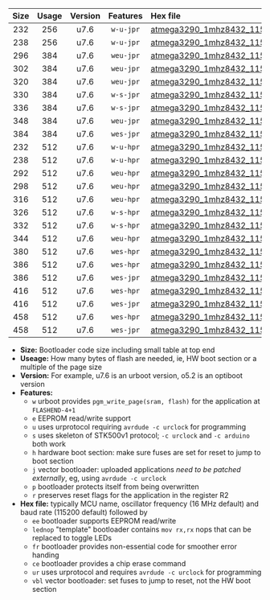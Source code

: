 |Size|Usage|Version|Features|Hex file|
|:-:|:-:|:-:|:-:|:--|
|232|256|u7.6|`w-u-jpr`|[atmega3290_1mhz8432_115200bps_ur_vbl.hex](https://raw.githubusercontent.com/stefanrueger/urboot/main//atmega3290_1mhz8432_115200bps_ur_vbl.hex)|
|238|256|u7.6|`w-u-jpr`|[atmega3290_1mhz8432_115200bps_lednop_ur_vbl.hex](https://raw.githubusercontent.com/stefanrueger/urboot/main//atmega3290_1mhz8432_115200bps_lednop_ur_vbl.hex)|
|296|384|u7.6|`weu-jpr`|[atmega3290_1mhz8432_115200bps_ee_ur_vbl.hex](https://raw.githubusercontent.com/stefanrueger/urboot/main//atmega3290_1mhz8432_115200bps_ee_ur_vbl.hex)|
|302|384|u7.6|`weu-jpr`|[atmega3290_1mhz8432_115200bps_ee_lednop_ur_vbl.hex](https://raw.githubusercontent.com/stefanrueger/urboot/main//atmega3290_1mhz8432_115200bps_ee_lednop_ur_vbl.hex)|
|320|384|u7.6|`weu-jpr`|[atmega3290_1mhz8432_115200bps_ee_lednop_fr_ur_vbl.hex](https://raw.githubusercontent.com/stefanrueger/urboot/main//atmega3290_1mhz8432_115200bps_ee_lednop_fr_ur_vbl.hex)|
|330|384|u7.6|`w-s-jpr`|[atmega3290_1mhz8432_115200bps_vbl.hex](https://raw.githubusercontent.com/stefanrueger/urboot/main//atmega3290_1mhz8432_115200bps_vbl.hex)|
|336|384|u7.6|`w-s-jpr`|[atmega3290_1mhz8432_115200bps_lednop_vbl.hex](https://raw.githubusercontent.com/stefanrueger/urboot/main//atmega3290_1mhz8432_115200bps_lednop_vbl.hex)|
|348|384|u7.6|`weu-jpr`|[atmega3290_1mhz8432_115200bps_ee_lednop_fr_ce_ur_vbl.hex](https://raw.githubusercontent.com/stefanrueger/urboot/main//atmega3290_1mhz8432_115200bps_ee_lednop_fr_ce_ur_vbl.hex)|
|384|384|u7.6|`wes-jpr`|[atmega3290_1mhz8432_115200bps_ee_vbl.hex](https://raw.githubusercontent.com/stefanrueger/urboot/main//atmega3290_1mhz8432_115200bps_ee_vbl.hex)|
|232|512|u7.6|`w-u-hpr`|[atmega3290_1mhz8432_115200bps_ur.hex](https://raw.githubusercontent.com/stefanrueger/urboot/main//atmega3290_1mhz8432_115200bps_ur.hex)|
|238|512|u7.6|`w-u-hpr`|[atmega3290_1mhz8432_115200bps_lednop_ur.hex](https://raw.githubusercontent.com/stefanrueger/urboot/main//atmega3290_1mhz8432_115200bps_lednop_ur.hex)|
|292|512|u7.6|`weu-hpr`|[atmega3290_1mhz8432_115200bps_ee_ur.hex](https://raw.githubusercontent.com/stefanrueger/urboot/main//atmega3290_1mhz8432_115200bps_ee_ur.hex)|
|298|512|u7.6|`weu-hpr`|[atmega3290_1mhz8432_115200bps_ee_lednop_ur.hex](https://raw.githubusercontent.com/stefanrueger/urboot/main//atmega3290_1mhz8432_115200bps_ee_lednop_ur.hex)|
|316|512|u7.6|`weu-hpr`|[atmega3290_1mhz8432_115200bps_ee_lednop_fr_ur.hex](https://raw.githubusercontent.com/stefanrueger/urboot/main//atmega3290_1mhz8432_115200bps_ee_lednop_fr_ur.hex)|
|326|512|u7.6|`w-s-hpr`|[atmega3290_1mhz8432_115200bps.hex](https://raw.githubusercontent.com/stefanrueger/urboot/main//atmega3290_1mhz8432_115200bps.hex)|
|332|512|u7.6|`w-s-hpr`|[atmega3290_1mhz8432_115200bps_lednop.hex](https://raw.githubusercontent.com/stefanrueger/urboot/main//atmega3290_1mhz8432_115200bps_lednop.hex)|
|344|512|u7.6|`weu-hpr`|[atmega3290_1mhz8432_115200bps_ee_lednop_fr_ce_ur.hex](https://raw.githubusercontent.com/stefanrueger/urboot/main//atmega3290_1mhz8432_115200bps_ee_lednop_fr_ce_ur.hex)|
|380|512|u7.6|`wes-hpr`|[atmega3290_1mhz8432_115200bps_ee.hex](https://raw.githubusercontent.com/stefanrueger/urboot/main//atmega3290_1mhz8432_115200bps_ee.hex)|
|386|512|u7.6|`wes-hpr`|[atmega3290_1mhz8432_115200bps_ee_lednop.hex](https://raw.githubusercontent.com/stefanrueger/urboot/main//atmega3290_1mhz8432_115200bps_ee_lednop.hex)|
|386|512|u7.6|`wes-jpr`|[atmega3290_1mhz8432_115200bps_ee_lednop_vbl.hex](https://raw.githubusercontent.com/stefanrueger/urboot/main//atmega3290_1mhz8432_115200bps_ee_lednop_vbl.hex)|
|416|512|u7.6|`wes-hpr`|[atmega3290_1mhz8432_115200bps_ee_lednop_fr.hex](https://raw.githubusercontent.com/stefanrueger/urboot/main//atmega3290_1mhz8432_115200bps_ee_lednop_fr.hex)|
|416|512|u7.6|`wes-jpr`|[atmega3290_1mhz8432_115200bps_ee_lednop_fr_vbl.hex](https://raw.githubusercontent.com/stefanrueger/urboot/main//atmega3290_1mhz8432_115200bps_ee_lednop_fr_vbl.hex)|
|458|512|u7.6|`wes-hpr`|[atmega3290_1mhz8432_115200bps_ee_lednop_fr_ce.hex](https://raw.githubusercontent.com/stefanrueger/urboot/main//atmega3290_1mhz8432_115200bps_ee_lednop_fr_ce.hex)|
|458|512|u7.6|`wes-jpr`|[atmega3290_1mhz8432_115200bps_ee_lednop_fr_ce_vbl.hex](https://raw.githubusercontent.com/stefanrueger/urboot/main//atmega3290_1mhz8432_115200bps_ee_lednop_fr_ce_vbl.hex)|

- **Size:** Bootloader code size including small table at top end
- **Useage:** How many bytes of flash are needed, ie, HW boot section or a multiple of the page size
- **Version:** For example, u7.6 is an urboot version, o5.2 is an optiboot version
- **Features:**
  + `w` urboot provides `pgm_write_page(sram, flash)` for the application at `FLASHEND-4+1`
  + `e` EEPROM read/write support
  + `u` uses urprotocol requiring `avrdude -c urclock` for programming
  + `s` uses skeleton of STK500v1 protocol; `-c urclock` and `-c arduino` both work
  + `h` hardware boot section: make sure fuses are set for reset to jump to boot section
  + `j` vector bootloader: uploaded applications *need to be patched externally*, eg, using `avrdude -c urclock`
  + `p` bootloader protects itself from being overwritten
  + `r` preserves reset flags for the application in the register R2
- **Hex file:** typically MCU name, oscillator frequency (16 MHz default) and baud rate (115200 default) followed by
  + `ee` bootloader supports EEPROM read/write
  + `lednop` "template" bootloader contains `mov rx,rx` nops that can be replaced to toggle LEDs
  + `fr` bootloader provides non-essential code for smoother error handing
  + `ce` bootloader provides a chip erase command
  + `ur` uses urprotocol and requires `avrdude -c urclock` for programming
  + `vbl` vector bootloader: set fuses to jump to reset, not the HW boot section
